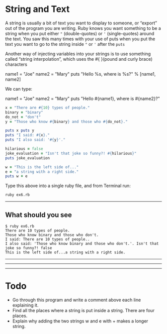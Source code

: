 # String and Text

A string is usually a bit of text you want to display to someone, or “export” out of the program you are writing. Ruby knows you want something to be a string when you put either `"` (double-quotes) or `'` (single-quotes) around the text. You saw this many times with your use of puts when you put the text you want to go to the string inside `"` or `'` after the `puts`

Another way of injecting variables into your strings is to use something called “string interpolation”, which uses the #{ }(pound and curly brace) characters


name1 = "Joe" name2 = "Mary" puts "Hello %s, where is %s?" % [name1, name2]

We can type:

name1 = "Joe" name2 = "Mary" puts "Hello #{name1}, where is #{name2}?"

```ruby
x = "There are #{10} types of people."
binary = "binary"
do_not = "don't"
y = "Those who know #{binary} and those who #{do_not}."

puts x puts y
puts "I said: #{x}."
puts "I also said: '#{y}'."

hilarious = false
joke_evaluation = "Isn't that joke so funny?! #{hilarious}"
puts joke_evaluation

w = "This is the left side of..."
e = "a string with a right side."
puts w + e
```

Type this above into a single ruby file, and from Terminal run:

 `ruby ex6.rb`

---

## **What should you see**

```shell
$ ruby ex6.rb
There are 10 types of people.
Those who know binary and those who don't.
I said: There are 10 types of people..
I also said: 'Those who know binary and those who don't.'. Isn't that joke so funny?! false
This is the left side of...a string with a right side.
```

---
---
---

# Todo
* Go through this program and write a comment above each line explaining it.
* Find all the places where a string is put inside a string. There are four places.
* Explain why adding the two strings w and e with + makes a longer string.
